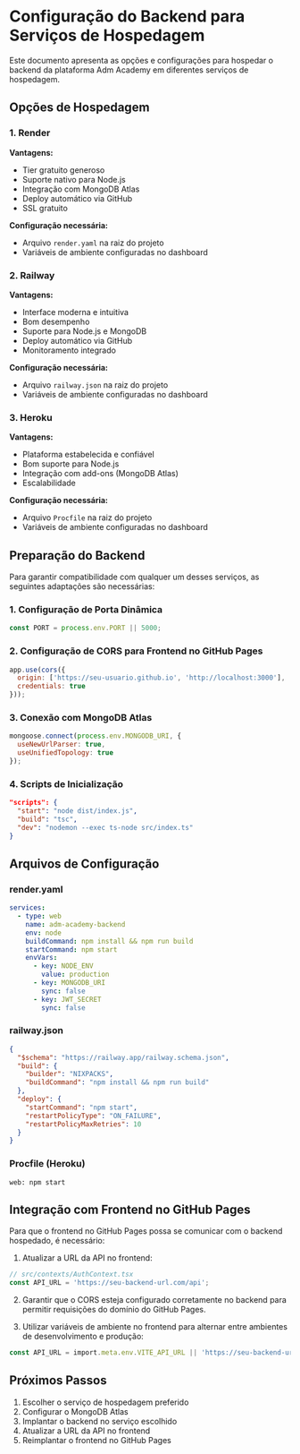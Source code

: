 # Configuração do Backend para Serviços de Hospedagem

Este documento apresenta as opções e configurações para hospedar o backend da plataforma Adm Academy em diferentes serviços de hospedagem.

## Opções de Hospedagem

### 1. Render

**Vantagens:**
- Tier gratuito generoso
- Suporte nativo para Node.js
- Integração com MongoDB Atlas
- Deploy automático via GitHub
- SSL gratuito

**Configuração necessária:**
- Arquivo `render.yaml` na raiz do projeto
- Variáveis de ambiente configuradas no dashboard

### 2. Railway

**Vantagens:**
- Interface moderna e intuitiva
- Bom desempenho
- Suporte para Node.js e MongoDB
- Deploy automático via GitHub
- Monitoramento integrado

**Configuração necessária:**
- Arquivo `railway.json` na raiz do projeto
- Variáveis de ambiente configuradas no dashboard

### 3. Heroku

**Vantagens:**
- Plataforma estabelecida e confiável
- Bom suporte para Node.js
- Integração com add-ons (MongoDB Atlas)
- Escalabilidade

**Configuração necessária:**
- Arquivo `Procfile` na raiz do projeto
- Variáveis de ambiente configuradas no dashboard

## Preparação do Backend

Para garantir compatibilidade com qualquer um desses serviços, as seguintes adaptações são necessárias:

### 1. Configuração de Porta Dinâmica

```javascript
const PORT = process.env.PORT || 5000;
```

### 2. Configuração de CORS para Frontend no GitHub Pages

```javascript
app.use(cors({
  origin: ['https://seu-usuario.github.io', 'http://localhost:3000'],
  credentials: true
}));
```

### 3. Conexão com MongoDB Atlas

```javascript
mongoose.connect(process.env.MONGODB_URI, {
  useNewUrlParser: true,
  useUnifiedTopology: true
});
```

### 4. Scripts de Inicialização

```json
"scripts": {
  "start": "node dist/index.js",
  "build": "tsc",
  "dev": "nodemon --exec ts-node src/index.ts"
}
```

## Arquivos de Configuração

### render.yaml

```yaml
services:
  - type: web
    name: adm-academy-backend
    env: node
    buildCommand: npm install && npm run build
    startCommand: npm start
    envVars:
      - key: NODE_ENV
        value: production
      - key: MONGODB_URI
        sync: false
      - key: JWT_SECRET
        sync: false
```

### railway.json

```json
{
  "$schema": "https://railway.app/railway.schema.json",
  "build": {
    "builder": "NIXPACKS",
    "buildCommand": "npm install && npm run build"
  },
  "deploy": {
    "startCommand": "npm start",
    "restartPolicyType": "ON_FAILURE",
    "restartPolicyMaxRetries": 10
  }
}
```

### Procfile (Heroku)

```
web: npm start
```

## Integração com Frontend no GitHub Pages

Para que o frontend no GitHub Pages possa se comunicar com o backend hospedado, é necessário:

1. Atualizar a URL da API no frontend:

```typescript
// src/contexts/AuthContext.tsx
const API_URL = 'https://seu-backend-url.com/api';
```

2. Garantir que o CORS esteja configurado corretamente no backend para permitir requisições do domínio do GitHub Pages.

3. Utilizar variáveis de ambiente no frontend para alternar entre ambientes de desenvolvimento e produção:

```typescript
const API_URL = import.meta.env.VITE_API_URL || 'https://seu-backend-url.com/api';
```

## Próximos Passos

1. Escolher o serviço de hospedagem preferido
2. Configurar o MongoDB Atlas
3. Implantar o backend no serviço escolhido
4. Atualizar a URL da API no frontend
5. Reimplantar o frontend no GitHub Pages

